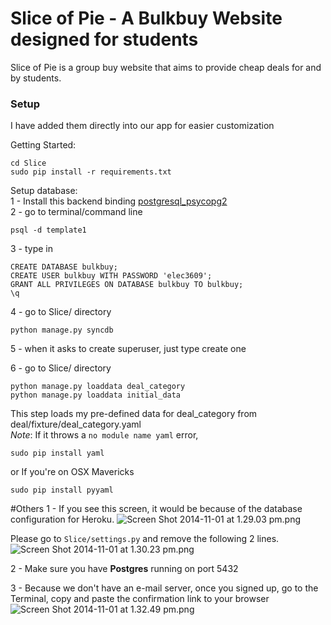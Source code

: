 Slice of Pie - A Bulkbuy Website designed for students
=====================
Slice of Pie is a group buy website that aims to provide cheap deals for and by students. 



### Setup

I have added them directly into our app for easier customization

Getting Started:

    cd Slice
    sudo pip install -r requirements.txt

Setup database:    
1 - Install this backend binding
[postgresql_psycopg2](http://initd.org/psycopg/)    
2 - go to terminal/command line   
  
    psql -d template1

3 - type in    

    CREATE DATABASE bulkbuy;    
    CREATE USER bulkbuy WITH PASSWORD 'elec3609';    
    GRANT ALL PRIVILEGES ON DATABASE bulkbuy TO bulkbuy;    
    \q    

4 - go to Slice/ directory    

    python manage.py syncdb    

5 - when it asks to create superuser, just type create one    

6 - go to Slice/ directory    

    python manage.py loaddata deal_category  
    python manage.py loaddata initial_data
 

This step loads my pre-defined data for deal_category from
deal/fixture/deal_category.yaml    
*Note*: If it throws a `no module name yaml` error,  

    sudo pip install yaml    

or If you're on OSX Mavericks

    sudo pip install pyyaml    


#Others
1 - If you see this screen, it would be because of the database configuration for Heroku.
![Screen Shot 2014-11-01 at 1.29.03 pm.png](https://bitbucket.org/repo/XGAX6y/images/2892636378-Screen%20Shot%202014-11-01%20at%201.29.03%20pm.png)

Please go to `Slice/settings.py` and remove the following 2 lines.
![Screen Shot 2014-11-01 at 1.30.23 pm.png](https://bitbucket.org/repo/XGAX6y/images/3852973062-Screen%20Shot%202014-11-01%20at%201.30.23%20pm.png)

2 - Make sure you have **Postgres** running on port 5432

3 - Because we don't have an e-mail server, once you signed up, go to the Terminal,  copy and paste the confirmation link to your browser
![Screen Shot 2014-11-01 at 1.32.49 pm.png](https://bitbucket.org/repo/XGAX6y/images/3609837378-Screen%20Shot%202014-11-01%20at%201.32.49%20pm.png)
